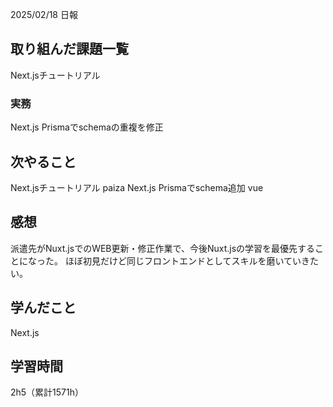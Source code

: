 2025/02/18 日報
## 取り組んだ課題一覧
Next.jsチュートリアル


### 実務
Next.js Prismaでschemaの重複を修正


## 次やること
Next.jsチュートリアル
paiza
Next.js Prismaでschema追加
vue


## 感想
派遣先がNuxt.jsでのWEB更新・修正作業で、今後Nuxt.jsの学習を最優先することになった。
ほぼ初見だけど同じフロントエンドとしてスキルを磨いていきたい。



## 学んだこと
Next.js


## 学習時間
2h5（累計1571h）
